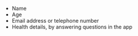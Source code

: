 - Name
- Age
- Email address or telephone number
- Health details, by answering questions in the app
